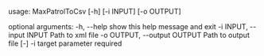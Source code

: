 usage: MaxPatrolToCsv [-h] [-i INPUT] [-o OUTPUT]

optional arguments:
  -h, --help            show this help message and exit
  -i INPUT, --input INPUT
                        Path to xml file
  -o OUTPUT, --output OUTPUT
                        Path to output file
[-] -i target parameter required

